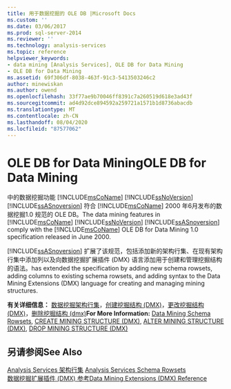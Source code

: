 ```yaml
---
title: 用于数据挖掘的 OLE DB |Microsoft Docs
ms.custom: ''
ms.date: 03/06/2017
ms.prod: sql-server-2014
ms.reviewer: ''
ms.technology: analysis-services
ms.topic: reference
helpviewer_keywords:
- data mining [Analysis Services], OLE DB for Data Mining
- OLE DB for Data Mining
ms.assetid: 69f306df-8038-463f-91c3-5413503246c2
author: minewiskan
ms.author: owend
ms.openlocfilehash: 33f77ae9b70046ff8391c7a260519d618e3ad43f
ms.sourcegitcommit: ad4d92dce894592a259721a1571b1d8736abacdb
ms.translationtype: MT
ms.contentlocale: zh-CN
ms.lasthandoff: 08/04/2020
ms.locfileid: "87577062"
---
```

# <a name="ole-db-for-data-mining"></a><span data-ttu-id="cb7fb-102">OLE DB for Data Mining</span><span class="sxs-lookup"><span data-stu-id="cb7fb-102">OLE DB for Data Mining</span></span>
  <span data-ttu-id="cb7fb-103">中的数据挖掘功能 [!INCLUDE[msCoName](../../includes/msconame-md.md)] [!INCLUDE[ssNoVersion](../../includes/ssnoversion-md.md)] [!INCLUDE[ssASnoversion](../../includes/ssasnoversion-md.md)] 符合 [!INCLUDE[msCoName](../../includes/msconame-md.md)] 2000 年6月发布的数据挖掘1.0 规范的 OLE DB。</span><span class="sxs-lookup"><span data-stu-id="cb7fb-103">The data mining features in [!INCLUDE[msCoName](../../includes/msconame-md.md)] [!INCLUDE[ssNoVersion](../../includes/ssnoversion-md.md)] [!INCLUDE[ssASnoversion](../../includes/ssasnoversion-md.md)] comply with the [!INCLUDE[msCoName](../../includes/msconame-md.md)] OLE DB for Data Mining 1.0 specification released in June 2000.</span></span>  
  
 [!INCLUDE[ssASnoversion](../../includes/ssasnoversion-md.md)] <span data-ttu-id="cb7fb-104">扩展了该规范，包括添加新的架构行集、在现有架构行集中添加列以及向数据挖掘扩展插件 (DMX) 语言添加用于创建和管理挖掘结构的语法。</span><span class="sxs-lookup"><span data-stu-id="cb7fb-104">has extended the specification by adding new schema rowsets, adding columns to existing schema rowsets, and adding syntax to the Data Mining Extensions (DMX) language for creating and managing mining structures.</span></span>  
  
 <span data-ttu-id="cb7fb-105">**有关详细信息：** [数据挖掘架构行集](../../relational-databases/native-client-ole-db-rowsets/rowsets.md)，[创建挖掘结构 &#40;DMX&#41;](/sql/dmx/create-mining-structure-dmx)，[更改挖掘结构 &#40;DMX&#41;](/sql/dmx/alter-mining-structure-dmx)，[删除挖掘结构 &#40;dmx&#41;](/sql/dmx/drop-mining-structure-dmx)</span><span class="sxs-lookup"><span data-stu-id="cb7fb-105">**For More Information:** [Data Mining Schema Rowsets](../../relational-databases/native-client-ole-db-rowsets/rowsets.md), [CREATE MINING STRUCTURE &#40;DMX&#41;](/sql/dmx/create-mining-structure-dmx), [ALTER MINING STRUCTURE &#40;DMX&#41;](/sql/dmx/alter-mining-structure-dmx), [DROP MINING STRUCTURE &#40;DMX&#41;](/sql/dmx/drop-mining-structure-dmx)</span></span>  
  
## <a name="see-also"></a><span data-ttu-id="cb7fb-106">另请参阅</span><span class="sxs-lookup"><span data-stu-id="cb7fb-106">See Also</span></span>  
 <span data-ttu-id="cb7fb-107">[Analysis Services 架构行集](https://docs.microsoft.com/bi-reference/schema-rowsets/analysis-services-schema-rowsets) </span><span class="sxs-lookup"><span data-stu-id="cb7fb-107">[Analysis Services Schema Rowsets](https://docs.microsoft.com/bi-reference/schema-rowsets/analysis-services-schema-rowsets) </span></span>  
 [<span data-ttu-id="cb7fb-108">数据挖掘扩展插件 (DMX) 参考</span><span class="sxs-lookup"><span data-stu-id="cb7fb-108">Data Mining Extensions &#40;DMX&#41; Reference</span></span>](/sql/dmx/data-mining-extensions-dmx-reference)  
  
  
